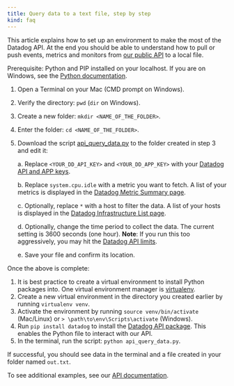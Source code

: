 ```yaml
---
title: Query data to a text file, step by step
kind: faq
---
```


This article explains how to set up an environment to make the most of the Datadog API. At the end you should be able to understand how to pull or push events, metrics and monitors from [our public API][1] to a local file.

Prerequisite: Python and PIP installed on your localhost. If you are on Windows, see the [Python documentation][2].

1. Open a Terminal on your Mac (CMD prompt on Windows).
2. Verify the directory: `pwd` (`dir` on Windows).
3. Create a new folder: `mkdir <NAME_OF_THE_FOLDER>`.
4. Enter the folder: `cd <NAME_OF_THE_FOLDER>`.
5. Download the script [api_query_data.py][3] to the folder created in step 3 and edit it:
    
    a. Replace `<YOUR_DD_API_KEY>` and `<YOUR_DD_APP_KEY>` with your [Datadog API and APP keys][4].

    b. Replace `system.cpu.idle` with a metric you want to fetch. A list of your metrics is displayed in the [Datadog Metric Summary page][5].

    c. Optionally, replace `*` with a host to filter the data. A list of your hosts is displayed in the [Datadog Infrastructure List page][6].

    d. Optionally, change the time period to collect the data. The current setting is 3600 seconds (one hour). **Note**: If you run this too aggressively, you may hit the [Datadog API limits][7].

    e. Save your file and confirm its location.

Once the above is complete:

1. It is best practice to create a virtual environment to install Python packages into. One virtual environment manager is [virtualenv][8].
2. Create a new virtual environment in the directory you created earlier by running `virtualenv venv`.
3. Activate the environment by running `source venv/bin/activate` (Mac/Linux) or `> \path\to\env\Scripts\activate` (Windows).
4. Run `pip install datadog` to install the [Datadog API package][9]. This enables the Python file to interact with our API.
5. In the terminal, run the script: `python api_query_data.py`.

If successful, you should see data in the terminal and a file created in your folder named `out.txt`.

To see additional examples, see our [API documentation][1].


[1]: /api
[2]: http://docs.python-guide.org/en/latest/starting/install/win
[3]: /python/api_query_data.py
[4]: https://app.datadoghq.com/account/settings#api
[5]: https://app.datadoghq.com/metric/summary
[6]: https://app.datadoghq.com/infrastructure
[7]: https://docs.datadoghq.com/api/?lang=python#rate-limiting
[8]: https://virtualenv.pypa.io/en/stable
[9]: https://pypi.org/project/datadog
